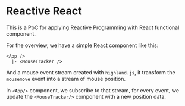 # Reactive React

This is a PoC for applying Reactive Programming with React functional component.

For the overview, we have a simple React component like this:

    <App />
      |- <MouseTracker />
      
And a mouse event stream created with `highland.js`, it transform the `mousemove` event into a stream of mouse position.

In `<App/>` component, we subscribe to that stream, for every event, we update the `<MouseTracker/>` component with a new position data.
